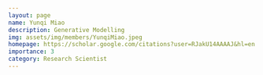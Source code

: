 ```yaml
---
layout: page
name: Yunqi Miao
description: Generative Modelling
img: assets/img/members/YunqiMiao.jpeg
homepage: https://scholar.google.com/citations?user=RJakU14AAAAJ&hl=en
importance: 3
category: Research Scientist
---
```

